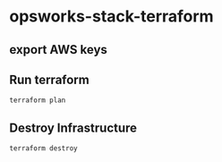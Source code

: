 # opsworks-stack-terraform

## export AWS keys

## Run terraform
```
terraform plan

```

## Destroy Infrastructure
```
terraform destroy

```
